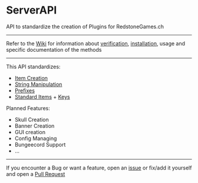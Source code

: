 # ServerAPI

API to standardize the creation of Plugins for RedstoneGames.ch

---

Refer to the [Wiki](https://github.com/RedstoneGames-MC/Server-API/wiki) for information about [verification](https://github.com/RedstoneGames-MC/Server-API/wiki/verify), [installation](https://github.com/RedstoneGames-MC/Server-API/wiki/implement), usage and specific documentation of the methods

---

This API standardizes:
+ [Item Creation](https://github.com/RedstoneGames-MC/Server-API/wiki/ItemStackBuilder)
+ [String Manipulation](https://github.com/RedstoneGames-MC/Server-API/wiki/StringUtils)
+ [Prefixes](https://github.com/RedstoneGames-MC/Server-API/wiki/Prefixes)
+ [Standard Items](https://github.com/RedstoneGames-MC/Server-API/wiki/Items) + [Keys](https://github.com/RedstoneGames-MC/Server-API/wiki/NameSpacedkeys)

Planned Features:
+ Skull Creation
+ Banner Creation
+ GUI creation
+ Config Managing
+ Bungeecord Support
+ ...

---

If you encounter a Bug or want a feature, open an [issue](https://github.com/RedstoneGames-MC/Server-API/issues) or fix/add it yourself and open a [Pull Request](https://github.com/RedstoneGames-MC/Server-API/pulls)
